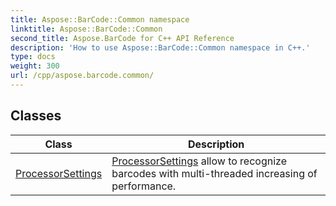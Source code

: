 ```yaml
---
title: Aspose::BarCode::Common namespace
linktitle: Aspose::BarCode::Common
second_title: Aspose.BarCode for C++ API Reference
description: 'How to use Aspose::BarCode::Common namespace in C++.'
type: docs
weight: 300
url: /cpp/aspose.barcode.common/
---
```




## Classes

| Class | Description |
| --- | --- |
| [ProcessorSettings](./processorsettings/) | [ProcessorSettings](./processorsettings/) allow to recognize barcodes with multi-threaded increasing of performance. |

